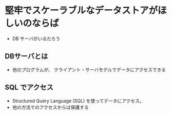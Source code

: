 # 堅牢でスケーラブルなデータストアがほしいのならば

* DB サーバがいるだろう


## DBサーバとは

* 他のプログラムが、
クライアント・サーバモデルでデータにアクセスできる



## SQL でアクセス

* Structured Query Language (SQL) を使ってデータにアクセス。
* 他の方法でのアクセスからは保護する
